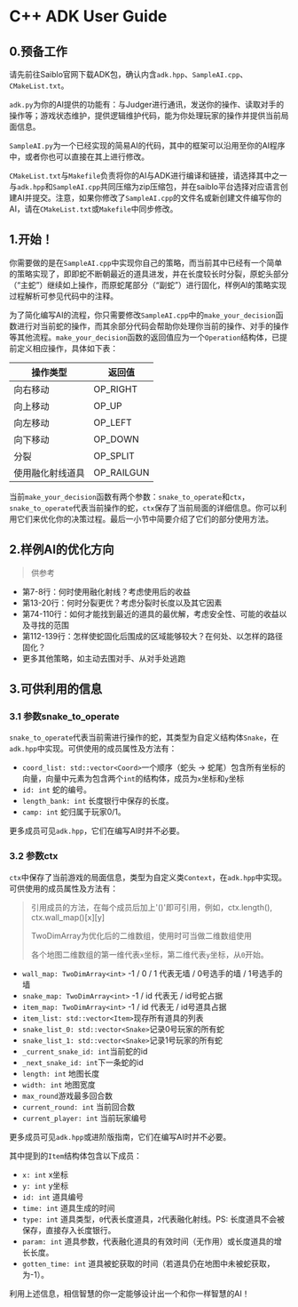 # C++ ADK User Guide

## 0.预备工作

请先前往Saiblo官网下载ADK包，确认内含`adk.hpp`、`SampleAI.cpp`、`CMakeList.txt`。

`adk.py`为你的AI提供的功能有：与Judger进行通讯，发送你的操作、读取对手的操作等；游戏状态维护，提供逻辑维护代码，能为你处理玩家的操作并提供当前局面信息。

`SampleAI.py`为一个已经实现的简易AI的代码，其中的框架可以沿用至你的AI程序中，或者你也可以直接在其上进行修改。

`CMakeList.txt`与`Makefile`负责将你的AI与ADK进行编译和链接，请选择其中之一与`adk.hpp`和`SampleAI.cpp`共同压缩为zip压缩包，并在saiblo平台选择对应语言创建AI并提交。注意，如果你修改了`SampleAI.cpp`的文件名或新创建文件编写你的AI，请在`CMakeList.txt`或`Makefile`中同步修改。

## 1.开始！

你需要做的是在`SampleAI.cpp`中实现你自己的策略，而当前其中已经有一个简单的策略实现了，即即蛇不断朝最近的道具进发，并在长度较长时分裂，原蛇头部分（“主蛇”）继续如上操作，而原蛇尾部分（“副蛇”）进行固化，样例AI的策略实现过程解析可参见代码中的注释。

为了简化编写AI的流程，你只需要修改`SampleAI.cpp`中的`make_your_decision`函数进行对当前蛇的操作，而其余部分代码会帮助你处理你当前的操作、对手的操作等其他流程。`make_your_decision`函数的返回值应为一个`Operation`结构体，已提前定义相应操作，具体如下表：

| 操作类型         | 返回值     |
| ---------------- | ---------- |
| 向右移动         | OP_RIGHT   |
| 向上移动         | OP_UP      |
| 向左移动         | OP_LEFT    |
| 向下移动         | OP_DOWN    |
| 分裂             | OP_SPLIT   |
| 使用融化射线道具 | OP_RAILGUN |

当前`make_your_decision`函数有两个参数：`snake_to_operate`和`ctx`，`snake_to_operate`代表当前操作的蛇，`ctx`保存了当前局面的详细信息。你可以利用它们来优化你的决策过程。最后一小节中简要介绍了它们的部分使用方法。

## 2.样例AI的优化方向

> 供参考

- 第7-8行：何时使用融化射线？考虑使用后的收益
- 第13-20行：何时分裂更优？考虑分裂时长度以及其它因素
- 第74-110行：如何才能找到最近的道具的最优解，考虑安全性、可能的收益以及寻找的范围
- 第112-139行：怎样使蛇固化后围成的区域能够较大？在何处、以怎样的路径固化？
- 更多其他策略，如主动去围对手、从对手处逃跑

## 3.可供利用的信息

### 3.1 参数snake_to_operate

`snake_to_operate`代表当前需进行操作的蛇，其类型为自定义结构体`Snake`，在`adk.hpp`中实现。可供使用的成员属性及方法有：

- `coord_list: std::vector<Coord>`一个顺序（蛇头 -> 蛇尾）包含所有坐标的向量，向量中元素为包含两个`int`的结构体，成员为`x`坐标和`y`坐标
- `id: int` 蛇的编号。
- `length_bank: int` 长度银行中保存的长度。
- `camp: int` 蛇归属于玩家0/1。

更多成员可见`adk.hpp`，它们在编写AI时并不必要。

### 3.2 参数ctx

`ctx`中保存了当前游戏的局面信息，类型为自定义类`Context`，在`adk.hpp`中实现。可供使用的成员属性及方法有：

> 引用成员的方法，在每个成员后加上'()'即可引用，例如，ctx.length(), ctx.wall_map()\[x]\[y]
>
> TwoDimArray为优化后的二维数组，使用时可当做二维数组使用
>
> 各个地图二维数组的第一维代表`x`坐标，第二维代表`y`坐标，从`0`开始。

- `wall_map: TwoDimArray<int>` -1 / 0 / 1 代表无墙 / 0号选手的墙 / 1号选手的墙
- `snake_map: TwoDimArray<int>` -1 / id 代表无 / id号蛇占据
- `item_map: TwoDimArray<int>` -1 / id 代表无 / id号道具占据
- `item_list: std::vector<Item>`现存所有道具的列表
- `snake_list_0: std::vector<Snake>`记录0号玩家的所有蛇
- `snake_list_1: std::vector<Snake>`记录1号玩家的所有蛇
- `_current_snake_id: int`当前蛇的id
- `_next_snake_id: int`下一条蛇的id
- `length: int` 地图长度
- `width: int` 地图宽度
- `max_round`游戏最多回合数
- `current_round: int` 当前回合数
- `current_player: int` 当前玩家编号

更多成员可见`adk.hpp`或进阶版指南，它们在编写AI时并不必要。

其中提到的`Item`结构体包含以下成员：

- `x: int` x坐标
- `y: int` y坐标
- `id: int` 道具编号
- `time: int` 道具生成的时间
- `type: int` 道具类型，`0`代表长度道具，`2`代表融化射线。PS: 长度道具不会被保存，直接存入长度银行。
- `param: int` 道具参数，代表融化道具的有效时间（无作用）或长度道具的增长长度。
- `gotten_time: int` 道具被蛇获取的时间（若道具仍在地图中未被蛇获取，为-1）。

利用上述信息，相信智慧的你一定能够设计出一个和你一样智慧的AI！